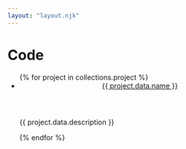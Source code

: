 ```yaml
---
layout: "layout.njk"
---
```


# Code

<ul role="list" class="grid" data-rows="masonry" style="--basis: 20ch">
{% for project in collections.project %}
<li>
  <article class="project-card | stack">
    <header><a href="{{ project.data.url }}">{{ project.data.name }}</a></header>
    <p class="project-card__description">{{ project.data.description }}</p>
  </article>
</li>
{% endfor %}
</ul>
